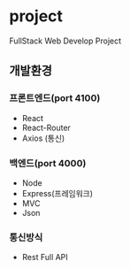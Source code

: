 # project
FullStack Web Develop Project

## 개발환경

### 프론트엔드(port 4100)
- React
- React-Router
- Axios (통신)

### 백엔드(port 4000)
- Node
- Express(프레임워크)
- MVC
- Json

### 통신방식
- Rest Full API
